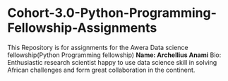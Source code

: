 # Cohort-3.0-Python-Programming-Fellowship-Assignments
 This Repository is for assignments for the Awera Data science fellowship(Python Programming fellowship)
 **Name: Archellius Anami**
 Bio: Enthusiastic research scientist happy to use data science skill in solving African challenges and form great collaboration      in the continent.
